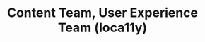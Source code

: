 ---
name: Mika
title: Content Team, User Experience Team (loca11y)
tags:
  - ta11y
picture: ../../images/team/Ta11y-Cat.png
---